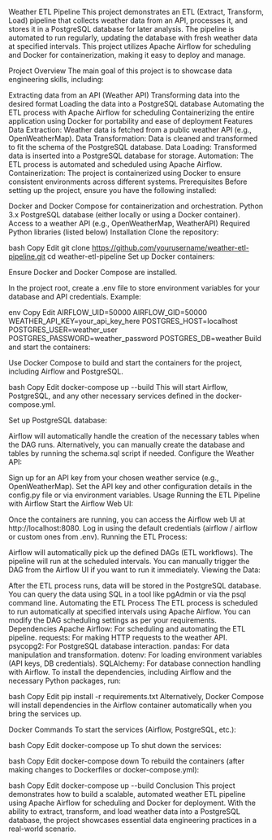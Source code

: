 Weather ETL Pipeline
This project demonstrates an ETL (Extract, Transform, Load) pipeline that collects weather data from an API, processes it, and stores it in a PostgreSQL database for later analysis. The pipeline is automated to run regularly, updating the database with fresh weather data at specified intervals. This project utilizes Apache Airflow for scheduling and Docker for containerization, making it easy to deploy and manage.

Project Overview
The main goal of this project is to showcase data engineering skills, including:

Extracting data from an API (Weather API)
Transforming data into the desired format
Loading the data into a PostgreSQL database
Automating the ETL process with Apache Airflow for scheduling
Containerizing the entire application using Docker for portability and ease of deployment
Features
Data Extraction: Weather data is fetched from a public weather API (e.g., OpenWeatherMap).
Data Transformation: Data is cleaned and transformed to fit the schema of the PostgreSQL database.
Data Loading: Transformed data is inserted into a PostgreSQL database for storage.
Automation: The ETL process is automated and scheduled using Apache Airflow.
Containerization: The project is containerized using Docker to ensure consistent environments across different systems.
Prerequisites
Before setting up the project, ensure you have the following installed:

Docker and Docker Compose for containerization and orchestration.
Python 3.x
PostgreSQL database (either locally or using a Docker container).
Access to a weather API (e.g., OpenWeatherMap, WeatherAPI)
Required Python libraries (listed below)
Installation
Clone the repository:

bash
Copy
Edit
git clone https://github.com/yourusername/weather-etl-pipeline.git
cd weather-etl-pipeline
Set up Docker containers:

Ensure Docker and Docker Compose are installed.

In the project root, create a .env file to store environment variables for your database and API credentials. Example:

env
Copy
Edit
AIRFLOW_UID=50000
AIRFLOW_GID=50000
WEATHER_API_KEY=your_api_key_here
POSTGRES_HOST=localhost
POSTGRES_USER=weather_user
POSTGRES_PASSWORD=weather_password
POSTGRES_DB=weather
Build and start the containers:

Use Docker Compose to build and start the containers for the project, including Airflow and PostgreSQL.

bash
Copy
Edit
docker-compose up --build
This will start Airflow, PostgreSQL, and any other necessary services defined in the docker-compose.yml.

Set up PostgreSQL database:

Airflow will automatically handle the creation of the necessary tables when the DAG runs.
Alternatively, you can manually create the database and tables by running the schema.sql script if needed.
Configure the Weather API:

Sign up for an API key from your chosen weather service (e.g., OpenWeatherMap).
Set the API key and other configuration details in the config.py file or via environment variables.
Usage
Running the ETL Pipeline with Airflow
Start the Airflow Web UI:

Once the containers are running, you can access the Airflow web UI at http://localhost:8080.
Log in using the default credentials (airflow / airflow or custom ones from .env).
Running the ETL Process:

Airflow will automatically pick up the defined DAGs (ETL workflows). The pipeline will run at the scheduled intervals.
You can manually trigger the DAG from the Airflow UI if you want to run it immediately.
Viewing the Data:

After the ETL process runs, data will be stored in the PostgreSQL database.
You can query the data using SQL in a tool like pgAdmin or via the psql command line.
Automating the ETL Process
The ETL process is scheduled to run automatically at specified intervals using Apache Airflow. You can modify the DAG scheduling settings as per your requirements.
Dependencies
Apache Airflow: For scheduling and automating the ETL pipeline.
requests: For making HTTP requests to the weather API.
psycopg2: For PostgreSQL database interaction.
pandas: For data manipulation and transformation.
dotenv: For loading environment variables (API keys, DB credentials).
SQLAlchemy: For database connection handling with Airflow.
To install the dependencies, including Airflow and the necessary Python packages, run:

bash
Copy
Edit
pip install -r requirements.txt
Alternatively, Docker Compose will install dependencies in the Airflow container automatically when you bring the services up.

Docker Commands
To start the services (Airflow, PostgreSQL, etc.):

bash
Copy
Edit
docker-compose up
To shut down the services:

bash
Copy
Edit
docker-compose down
To rebuild the containers (after making changes to Dockerfiles or docker-compose.yml):

bash
Copy
Edit
docker-compose up --build
Conclusion
This project demonstrates how to build a scalable, automated weather ETL pipeline using Apache Airflow for scheduling and Docker for deployment. With the ability to extract, transform, and load weather data into a PostgreSQL database, the project showcases essential data engineering practices in a real-world scenario.
